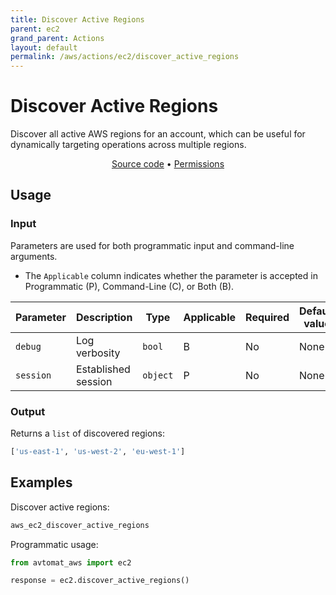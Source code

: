 ```yaml
---
title: Discover Active Regions
parent: ec2
grand_parent: Actions
layout: default
permalink: /aws/actions/ec2/discover_active_regions
---
```


# Discover Active Regions

Discover all active AWS regions for an account, which can be useful for dynamically targeting operations
across multiple regions.

<p align="center">
   <a href="https://github.com/avtomat-hub/avtomat-aws/tree/main/avtomat_aws/ec2/discover_active_regions.py">Source code</a> •
   <a href="/aws/permissions/ec2/discover_active_regions">Permissions</a>
</p>

## Usage

### Input

Parameters are used for both programmatic input and command-line arguments.

- The `Applicable` column indicates whether the parameter is accepted in Programmatic (P), Command-Line (C), or Both (B).

| Parameter  | Description                       | Type     | Applicable | Required | Default value |
|------------|-----------------------------------|----------|------------|----------|---------------|
| `debug`    | Log verbosity                     | `bool`   | B          | No       | None          |
| `session`  | Established session               | `object` | P          | No       | None          |

### Output

Returns a `list` of discovered regions:

```python
['us-east-1', 'us-west-2', 'eu-west-1']
```

## Examples

Discover active regions:

```bash
aws_ec2_discover_active_regions
```

Programmatic usage:

```python
from avtomat_aws import ec2

response = ec2.discover_active_regions()
```
